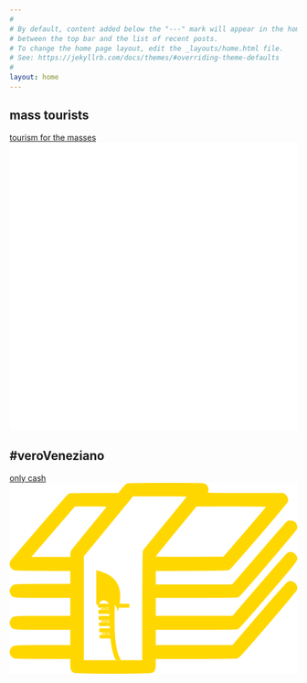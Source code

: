 ```yaml
---
#
# By default, content added below the "---" mark will appear in the home page
# between the top bar and the list of recent posts.
# To change the home page layout, edit the _layouts/home.html file.
# See: https://jekyllrb.com/docs/themes/#overriding-theme-defaults
#
layout: home
---
```

<section class="intro">
  <h1>mass tourists</h1>
  <a class="btn" href="#veroveneziano">tourism for the masses</a>
  <a class="logo-section-home" href="#"><img src="/assets/img/logo/masstourists_logo_bianca_scritta.svg" alt="logo airtnt.me"></a>
</section>

<section class="home" id="veroveneziano">
  <h1>#veroVeneziano</h1>
  <a class="btn" href="#">only cash</a>
  <a class="logo-section-home" href="#"><img src="/assets/img/logo/veroVeneziano_logo_oro_senza_scritta.svg" alt="logo airtnt.me"></a>
</section>
